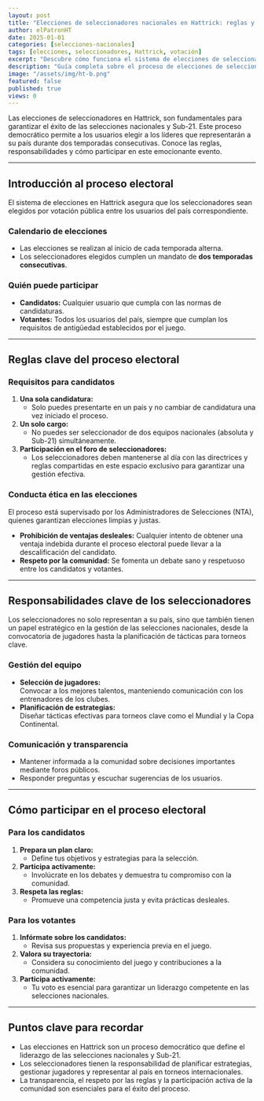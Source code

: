 ```yaml
---
layout: post
title: "Elecciones de seleccionadores nacionales en Hattrick: reglas y proceso"
author: elPatronHT
date: 2025-01-01
categories: [selecciones-nacionales]
tags: [elecciones, seleccionadores, Hattrick, votación]
excerpt: "Descubre cómo funciona el sistema de elecciones de seleccionadores nacionales en Hattrick, sus reglas y responsabilidades."
description: "Guía completa sobre el proceso de elecciones de seleccionadores nacionales en Hattrick. Conoce las reglas, la votación y el rol del seleccionador."
image: "/assets/img/ht-b.png"
featured: false
published: true
views: 0
---
```


Las elecciones de seleccionadores en Hattrick, son fundamentales para garantizar el éxito de las selecciones nacionales y Sub-21. Este proceso democrático permite a los usuarios elegir a los líderes que representarán a su país durante dos temporadas consecutivas. Conoce las reglas, responsabilidades y cómo participar en este emocionante evento.

---

## Introducción al proceso electoral

El sistema de elecciones en Hattrick asegura que los seleccionadores sean elegidos por votación pública entre los usuarios del país correspondiente.

### Calendario de elecciones

- Las elecciones se realizan al inicio de cada temporada alterna.
- Los seleccionadores elegidos cumplen un mandato de **dos temporadas consecutivas**.

### Quién puede participar

- **Candidatos:** Cualquier usuario que cumpla con las normas de candidaturas.
- **Votantes:** Todos los usuarios del país, siempre que cumplan los requisitos de antigüedad establecidos por el juego.

---

## Reglas clave del proceso electoral

### Requisitos para candidatos

1. **Una sola candidatura:**
   - Solo puedes presentarte en un país y no cambiar de candidatura una vez iniciado el proceso.
2. **Un solo cargo:**
   - No puedes ser seleccionador de dos equipos nacionales (absoluta y Sub-21) simultáneamente.
3. **Participación en el foro de seleccionadores:**
   - Los seleccionadores deben mantenerse al día con las directrices y reglas compartidas en este espacio exclusivo para garantizar una gestión efectiva.

### Conducta ética en las elecciones

El proceso está supervisado por los Administradores de Selecciones (NTA), quienes garantizan elecciones limpias y justas.

- **Prohibición de ventajas desleales:** Cualquier intento de obtener una ventaja indebida durante el proceso electoral puede llevar a la descalificación del candidato.
- **Respeto por la comunidad:** Se fomenta un debate sano y respetuoso entre los candidatos y votantes.

---

## Responsabilidades clave de los seleccionadores

Los seleccionadores no solo representan a su país, sino que también tienen un papel estratégico en la gestión de las selecciones nacionales, desde la convocatoria de jugadores hasta la planificación de tácticas para torneos clave.

### Gestión del equipo

- **Selección de jugadores:**  
   Convocar a los mejores talentos, manteniendo comunicación con los entrenadores de los clubes.
- **Planificación de estrategias:**  
   Diseñar tácticas efectivas para torneos clave como el Mundial y la Copa Continental.

### Comunicación y transparencia

- Mantener informada a la comunidad sobre decisiones importantes mediante foros públicos.
- Responder preguntas y escuchar sugerencias de los usuarios.

---

## Cómo participar en el proceso electoral

### Para los candidatos

1. **Prepara un plan claro:**
   - Define tus objetivos y estrategias para la selección.
2. **Participa activamente:**
   - Involúcrate en los debates y demuestra tu compromiso con la comunidad.
3. **Respeta las reglas:**
   - Promueve una competencia justa y evita prácticas desleales.

### Para los votantes

1. **Infórmate sobre los candidatos:**
   - Revisa sus propuestas y experiencia previa en el juego.
2. **Valora su trayectoria:**
   - Considera su conocimiento del juego y contribuciones a la comunidad.
3. **Participa activamente:**
   - Tu voto es esencial para garantizar un liderazgo competente en las selecciones nacionales.

---

## Puntos clave para recordar

- Las elecciones en Hattrick son un proceso democrático que define el liderazgo de las selecciones nacionales y Sub-21.
- Los seleccionadores tienen la responsabilidad de planificar estrategias, gestionar jugadores y representar al país en torneos internacionales.
- La transparencia, el respeto por las reglas y la participación activa de la comunidad son esenciales para el éxito del proceso.
